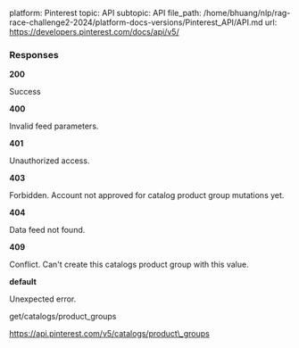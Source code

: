 platform: Pinterest
topic: API
subtopic: API
file_path: /home/bhuang/nlp/rag-race-challenge2-2024/platform-docs-versions/Pinterest_API/API.md
url: https://developers.pinterest.com/docs/api/v5/

### Responses

**200**

Success

**400**

Invalid feed parameters.

**401**

Unauthorized access.

**403**

Forbidden. Account not approved for catalog product group mutations yet.

**404**

Data feed not found.

**409**

Conflict. Can't create this catalogs product group with this value.

**default**

Unexpected error.

get/catalogs/product\_groups

https://api.pinterest.com/v5/catalogs/product\_groups